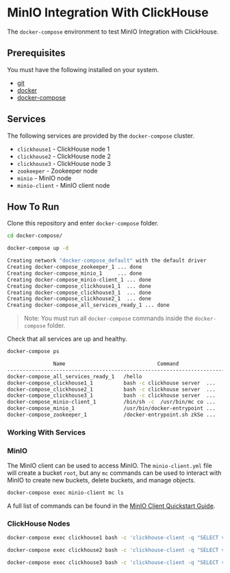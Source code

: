 # MinIO Integration With ClickHouse

The `docker-compose` environment to test MinIO Integration with ClickHouse.

## Prerequisites

You must have the following installed on your system.

* [git]
* [docker]
* [docker-compose]

## Services

The following services are provided by the `docker-compose` cluster.

* `clickhouse1` - ClickHouse node 1
* `clickhouse2` - ClickHouse node 2
* `clickhouse3` - ClickHouse node 3
* `zookeeper` - Zookeeper node
* `minio` - MinIO node
* `minio-client` - MinIO client node

## How To Run

Clone this repository and enter `docker-compose` folder.

```bash
cd docker-compose/
```

```bash
docker-compose up -d
```

```bash
Creating network "docker-compose_default" with the default driver
Creating docker-compose_zookeeper_1 ... done
Creating docker-compose_minio_1     ... done
Creating docker-compose_minio-client_1 ... done
Creating docker-compose_clickhouse1_1  ... done
Creating docker-compose_clickhouse3_1  ... done
Creating docker-compose_clickhouse2_1  ... done
Creating docker-compose_all_services_ready_1 ... done
```

> Note: You must run all `docker-compose` commands inside the `docker-compose` folder.

Check that all services are up and healthy.

 ```bash
docker-compose ps
```

```bash
               Name                              Command                  State                    Ports              
----------------------------------------------------------------------------------------------------------------------
docker-compose_all_services_ready_1   /hello                           Exit 0                                         
docker-compose_clickhouse1_1          bash -c clickhouse server  ...   Up (healthy)   8123/tcp, 9000/tcp, 9009/tcp    
docker-compose_clickhouse2_1          bash -c clickhouse server  ...   Up (healthy)   8123/tcp, 9000/tcp, 9009/tcp    
docker-compose_clickhouse3_1          bash -c clickhouse server  ...   Up (healthy)   8123/tcp, 9000/tcp, 9009/tcp    
docker-compose_minio-client_1         /bin/sh -c  /usr/bin/mc co ...   Up (healthy)                                   
docker-compose_minio_1                /usr/bin/docker-entrypoint ...   Up (healthy)   9000/tcp, 0.0.0.0:9001->9001/tcp
docker-compose_zookeeper_1            /docker-entrypoint.sh zkSe ...   Up (healthy)   2181/tcp, 2888/tcp, 3888/tcp   
```

### Working With Services

### MinIO

The MinIO client can be used to access MinIO. The `minio-client.yml` file will
create a bucket `root`, but any `mc` commands can be used to interact with MinIO
to create new buckets, delete buckets, and manage objects.

```bash
docker-compose exec minio-client mc ls
```

A full list of commands can be found in the [MinIO Client Quickstart Guide].

### ClickHouse Nodes

```bash
docker-compose exec clickhouse1 bash -c 'clickhouse-client -q "SELECT version()"'
```

```bash
docker-compose exec clickhouse2 bash -c 'clickhouse-client -q "SELECT version()"'
```

```bash
docker-compose exec clickhouse3 bash -c 'clickhouse-client -q "SELECT version()"'
```

[git]: https://git-scm.com/
[docker]: https://www.docker.com/
[docker-compose]: https://docs.docker.com/compose/
[MinIO Client Quickstart Guide]: https://docs.min.io/docs/minio-client-quickstart-guide.html
